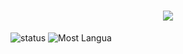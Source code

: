 <h1 align="center">
  <img src="https://github.com/saidjonjalolov/saidjonjalolov/blob/main/name.svg" />
</h1>

![status](https://github-readme-stats.vercel.app/api?username=saidjonjalolov&show_icons=true&theme=radical)
![Most Langua](https://github-readme-stats.vercel.app/api/top-langs/?username=saidjonjalolov&layout=compact)
<p>
  <img href="https://github-readme-stats.vercel.app/api?username=saidjonjalolov&show_icons=true&theme=radical">
  <img href="">
</p>
